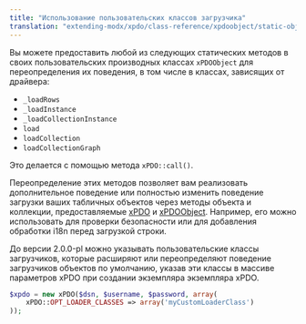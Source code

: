 ```yaml
---
title: "Использование пользовательских классов загрузчика"
translation: "extending-modx/xpdo/class-reference/xpdoobject/static-object-loaders/using-custom-loader-classes"
---
```


Вы можете предоставить любой из следующих статических методов в своих пользовательских производных классах `xPDOObject` для переопределения их поведения, в том числе в классах, зависящих от драйвера:

-   `_loadRows`
-   `_loadInstance`
-   `_loadCollectionInstance`
-   `load`
-   `loadCollection`
-   `loadCollectionGraph`

Это делается с помощью метода `xPDO::call()`.

Переопределение этих методов позволяет вам реализовать дополнительное поведение или полностью изменить поведение загрузки ваших табличных объектов через методы объекта и коллекции, предоставляемые [xPDO](extending-modx/xpdo "xPDO") и [xPDOObject](extending-modx/xpdo/class-reference/xpdoobject "xPDOObject"). Например, его можно использовать для проверки безопасности или для добавления обработки i18n перед загрузкой строки.

До версии 2.0.0-pl можно указывать пользовательские классы загрузчиков, которые расширяют или переопределяют поведение загрузчиков объектов по умолчанию, указав эти классы в массиве параметров xPDO при создании экземпляра экземпляра xPDO.

```php
$xpdo = new xPDO($dsn, $username, $password, array(
    xPDO::OPT_LOADER_CLASSES => array('myCustomLoaderClass')
));
```

